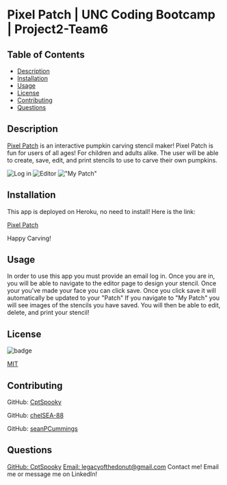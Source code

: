 # Pixel Patch | UNC Coding Bootcamp | Project2-Team6 

 ## Table of Contents
  - [Description](#Description)
  - [Installation](#Installation)
  - [Usage](#Usage)
  - [License](#License)
  - [Contributing](#Contributing)
  - [Questions](#Questions)

  ## Description

  [Pixel Patch](https://project-2-team6.herokuapp.com/editor) is an interactive pumpkin carving stencil maker! Pixel Patch is fun for users of all ages! For children and adults alike. 
  The user will be able to create, save, edit, and print stencils to use to carve their own pumpkins. 

  ![Log in](../assets/images/image1.png)
  ![Editor](../assets/images/image2.png)
  !["My Patch"](../assets/images/image3.png)

  ## Installation
  This app is deployed on Heroku, no need to install! 
  Here is the link: 

  [Pixel Patch](https://project-2-team6.herokuapp.com/editor) 
  
  Happy Carving!

  ## Usage
  In order to use this app you must provide an email log in. Once you are in, you will be able to navigate to the editor page to design your stencil. Once your you've made your face you can click save. Once you click save it will automatically be updated to your "Patch" If you navigate to "My Patch" you will see images of the stencils you have saved. You will then be able to edit, delete, and print your stencil! 

  ## License
  ![badge](https://img.shields.io/badge/License-MIT-yellow.svg)

  [MIT](https://opensource.org/licenses/MIT)

  ## Contributing
   GitHub: [CptSpooky](https://github.com/CptSpooky)

   GitHub: [chelSEA-88](https://github.com/ChelSEA-88)
   
   GitHub: [seanPCummings](https://github.com/SeanPCummings)

  ## Questions
  [GitHub: CptSpooky](https://github.com/CptSpooky)
  [Email: legacyofthedonut@gmail.com](legacyofthedonut@gmail.com)
  Contact me! Email me or message me on LinkedIn!

  
